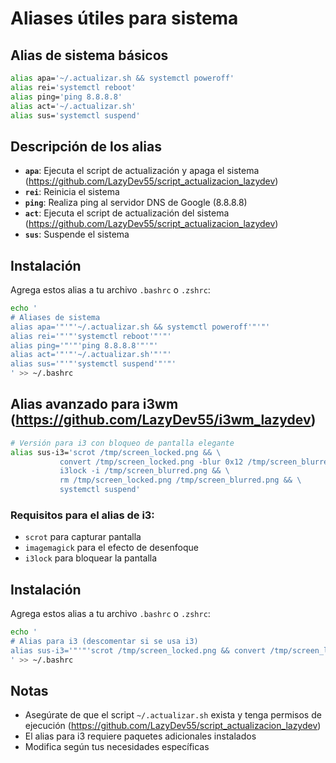 # Aliases útiles para sistema

## Alias de sistema básicos

```bash
alias apa='~/.actualizar.sh && systemctl poweroff' 
alias rei='systemctl reboot' 
alias ping='ping 8.8.8.8' 
alias act='~/.actualizar.sh' 
alias sus='systemctl suspend'
```

## Descripción de los alias

- **`apa`**: Ejecuta el script de actualización y apaga el sistema (https://github.com/LazyDev55/script_actualizacion_lazydev)
- **`rei`**: Reinicia el sistema
- **`ping`**: Realiza ping al servidor DNS de Google (8.8.8.8)
- **`act`**: Ejecuta el script de actualización del sistema (https://github.com/LazyDev55/script_actualizacion_lazydev)
- **`sus`**: Suspende el sistema

## Instalación

Agrega estos alias a tu archivo `.bashrc` o `.zshrc`:

```bash
echo '
# Aliases de sistema
alias apa='"'"'~/.actualizar.sh && systemctl poweroff'"'"'
alias rei='"'"'systemctl reboot'"'"'
alias ping='"'"'ping 8.8.8.8'"'"'
alias act='"'"'~/.actualizar.sh'"'"'
alias sus='"'"'systemctl suspend'"'"'
' >> ~/.bashrc
```

## Alias avanzado para i3wm (https://github.com/LazyDev55/i3wm_lazydev)

```bash
# Versión para i3 con bloqueo de pantalla elegante
alias sus-i3='scrot /tmp/screen_locked.png && \
           convert /tmp/screen_locked.png -blur 0x12 /tmp/screen_blurred.png && \
           i3lock -i /tmp/screen_blurred.png && \
           rm /tmp/screen_locked.png /tmp/screen_blurred.png && \
           systemctl suspend'
```

### Requisitos para el alias de i3:
- `scrot` para capturar pantalla
- `imagemagick` para el efecto de desenfoque
- `i3lock` para bloquear la pantalla

## Instalación

Agrega estos alias a tu archivo `.bashrc` o `.zshrc`:

```bash
echo '
# Alias para i3 (descomentar si se usa i3)
alias sus-i3='"'"'scrot /tmp/screen_locked.png && convert /tmp/screen_locked.png -blur 0x12 /tmp/screen_blurred.png && i3lock -i /tmp/screen_blurred.png && rm /tmp/screen_locked.png /tmp/screen_blurred.png && systemctl suspend'"'"'
' >> ~/.bashrc
```

## Notas
- Asegúrate de que el script `~/.actualizar.sh` exista y tenga permisos de ejecución (https://github.com/LazyDev55/script_actualizacion_lazydev)
- El alias para i3 requiere paquetes adicionales instalados
- Modifica según tus necesidades específicas
